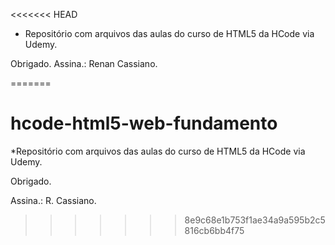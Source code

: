 
<<<<<<< HEAD
* Repositório com arquivos das aulas  do curso de HTML5 da HCode via  Udemy.

Obrigado.
Assina.: Renan Cassiano.

<!-- Rocketseat: https://app.rocketseat.com.br/me/rc4ss14n -->
=======
# hcode-html5-web-fundamento
*Repositório com arquivos das aulas  do curso de HTML5 da HCode via  Udemy.

Obrigado.
>
Assina.: R. Cassiano.
>>>>>>> 8e9c68e1b753f1ae34a9a595b2c5816cb6bb4f75
